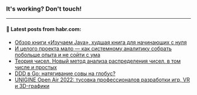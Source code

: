 ### It's working? Don't touch!

---
<!--
#### 🛠️ Technical stack:

![C++](https://img.shields.io/badge/C++-informational?logo=c%2B%2B&style=flat&logoColor=white&color=9C033A)
![Java](https://img.shields.io/badge/Java-informational?logo=java&style=flat&logoColor=white&color=007396)
![Kotlin](https://img.shields.io/badge/Kotlin-informational?logo=Kotlin&style=flat&logoColor=white&color=0095D5)
![JS](https://img.shields.io/badge/JS-informational?logo=javaScript&style=flat&logoColor=black&color=F7Df1E) <br>
![HTML5](https://img.shields.io/badge/HTML5-informational?logo=html5&style=flat&logoColor=white&color=E34F26)
![CSS3](https://img.shields.io/badge/CSS3-informational?logo=css3&style=flat&logoColor=white&color=157286)
![Sass](https://img.shields.io/badge/Saas-informational?logo=sass&style=flat&logoColor=white&color=hotpink)
![PHP](https://img.shields.io/badge/PHP-informational?logo=php&style=flat&logoColor=white&color=777BB4) <br>
![WebPAck](https://img.shields.io/badge/WebPack-informational?logo=webPack&style=flat&logoColor=white&color=FF6F00)
![Bootstrap](https://img.shields.io/badge/Bootstrap-informational?logo=Bootstrap&style=flat&logoColor=white&color=7952B3)
![MySQL](https://img.shields.io/badge/MySQL-informational?logo=MySQL&style=flat&logoColor=white&color=00f) <br>
![NodeJS](https://img.shields.io/badge/NodeJS-informational?logo=node.js&style=flat&logoColor=white&color=43853D)
![Spring](https://img.shields.io/badge/Spring-informational?logo=Spring&style=flat&logoColor=white&color=0A9EDC)
![Angular](https://img.shields.io/badge/Vue-informational?logo=vue.js&style=flat&logoColor=white&color=red)
![Git](https://img.shields.io/badge/Git-informational?logo=git&style=flat&logoColor=white&color=darkorange)

___
-->

#### 💬 Latest posts from habr.com:

<!-- BLOG-POST-LIST:START -->
- [Обзор книги «Изучаем Java», худшая книга для начинающих с нуля](https://habr.com/ru/post/675420/?utm_source=habrahabr&utm_medium=rss&utm_campaign=675420)
- [И целого проекта мало — как системному аналитику собрать побольше опыта и не сойти с ума](https://habr.com/ru/post/675414/?utm_source=habrahabr&utm_medium=rss&utm_campaign=675414)
- [Теория чисел. Новый метод анализа распределения чисел, в том числе и простых](https://habr.com/ru/post/675418/?utm_source=habrahabr&utm_medium=rss&utm_campaign=675418)
- [DDD в Go: натягивание совы на глобус?](https://habr.com/ru/post/675408/?utm_source=habrahabr&utm_medium=rss&utm_campaign=675408)
- [UNIGINE Open Air 2022: тусовка профессионалов разработки игр, VR и 3D-графики](https://habr.com/ru/post/675374/?utm_source=habrahabr&utm_medium=rss&utm_campaign=675374)
<!-- BLOG-POST-LIST:END -->
